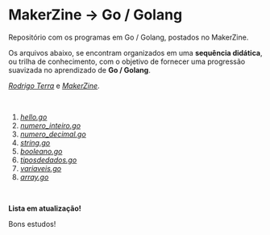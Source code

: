 # MakerZine  -> Go / Golang
<p>Repositório com os programas em Go / Golang, postados no MakerZine.</p>
<p>Os arquivos abaixo, se encontram organizados em uma <strong>sequência didática</strong>, ou trilha de conhecimento, com o objetivo de fornecer uma progressão suavizada no aprendizado de <strong>Go / Golang</strong>.</p>

<p><span style="text-decoration: underline;"><em><a href="https://www.linkedin.com/in/rodrigo-rissetto-terra/" target="_blank" rel="nofollow noopener noreferrer">Rodrigo Terra</a></em></span> e <a href="https://www.makerzine.com.br" target="_blank" rel="nofollow noopener noreferrer"><span style="text-decoration: underline;"><em>MakerZine</em></span></a>. </p>

&nbsp;
<ol>
 	<li><span style="text-decoration: underline;"><em><a href="https://github.com/rodrigorissettoterra/MakerZine-Golang/blob/main/hello.go" target="_blank" rel="nofollow noopener noreferrer">hello.go</a></em></span></li>
 	<li><span style="text-decoration: underline;"><em><a href="https://github.com/rodrigorissettoterra/MakerZine-Golang/blob/main/numero_inteiro.go" target="_blank" rel="nofollow noopener noreferrer">numero_inteiro.go</a></em></span></li>
 	<li><span style="text-decoration: underline;"><em><a href="https://github.com/rodrigorissettoterra/MakerZine-Golang/blob/main/numero_decimal.go" target="_blank" rel="nofollow noopener noreferrer">numero_decimal.go</a></em></span></li>
 	<li><span style="text-decoration: underline;"><em><a href="https://github.com/rodrigorissettoterra/MakerZine-Golang/blob/main/string.go" target="_blank" rel="nofollow noopener noreferrer">string.go</a></em></span></li>
 	<li><span style="text-decoration: underline;"><em><a href="https://github.com/rodrigorissettoterra/MakerZine-Golang/blob/main/booleano.go" target="_blank" rel="nofollow noopener noreferrer">booleano.go</a></em></span></li>
 	<li><span style="text-decoration: underline;"><em><a href="https://github.com/rodrigorissettoterra/MakerZine-Golang/blob/main/tiposdedados.go" target="_blank" rel="nofollow noopener noreferrer">tiposdedados.go</a></em></span></li>
 	<li><span style="text-decoration: underline;"><em><a href="https://github.com/rodrigorissettoterra/MakerZine-Golang/blob/main/variaveis.go" target="_blank" rel="nofollow noopener noreferrer">variaveis.go</a></em></span></li>
 	<li><span style="text-decoration: underline;"><em><a href="https://github.com/rodrigorissettoterra/MakerZine-Golang/blob/main/array.go" target="_blank" rel="nofollow noopener noreferrer">array.go</a></em></span></li>
</ol>
&nbsp;

<strong>Lista em atualização!</strong>

Bons estudos!
